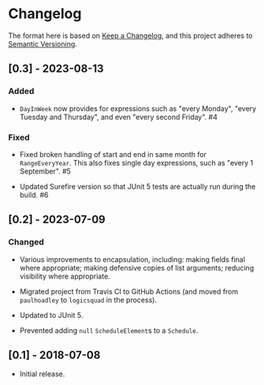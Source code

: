 # Changelog

The format here is based on [Keep a Changelog](https://keepachangelog.com/en/1.0.0/),
and this project adheres to [Semantic Versioning](https://semver.org/spec/v2.0.0.html).

## [0.3] - 2023-08-13
### Added
- `DayInWeek` now provides for expressions such as "every Monday",
  "every Tuesday and Thursday", and even "every second Friday". #4

### Fixed
- Fixed broken handling of start and end in same month for
  `RangeEveryYear`. This also fixes single day expressions, such as
  "every 1 September". #5

- Updated Surefire version so that JUnit 5 tests are actually run
  during the build. #6

## [0.2] - 2023-07-09
### Changed
- Various improvements to encapsulation, including: making fields
  final where appropriate; making defensive copies of list arguments;
  reducing visibility where appropriate.

- Migrated project from Travis CI to GitHub Actions (and moved from
  `paulhoadley` to `logicsquad` in the process).

- Updated to JUnit 5.

- Prevented adding `null` `ScheduleElement`s to a `Schedule`.

## [0.1] - 2018-07-08
- Initial release.
